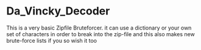 # Da_Vincky_Decoder
This is a very basic Zipfile Bruteforcer. it can use a dictionary or your own set of characters in order to break into the zip-file and this also makes new brute-force lists if you so wish it too 
